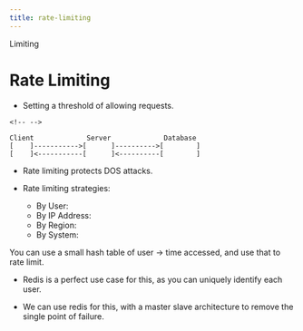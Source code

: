 ```yaml
---
title: rate-limiting
---
```


Limiting

# Rate Limiting

- Setting a threshold of allowing requests.

```{=html}
<!-- -->
```

    Client             Server             Database
    [    ]----------->[      ]---------->[        ]
    [    ]<-----------[      ]<----------[        ]

- Rate limiting protects DOS attacks.

- Rate limiting strategies:

  - By User:
  - By IP Address:
  - By Region:
  - By System:

You can use a small hash table of user -\> time accessed, and use that
to rate limit.

- Redis is a perfect use case for this, as you can uniquely identify
  each user.

- We can use redis for this, with a master slave architecture to
  remove the single point of failure.
